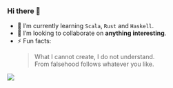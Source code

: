 ### Hi there 👋

- 🌱 I’m currently learning `Scala`, `Rust` and `Haskell`.
- 👯 I’m looking to collaborate on **anything interesting**.
- ⚡ Fun facts: 
  > What I cannot create, I do not understand.  
  > From falsehood follows whatever you like.  

[![](https://github-readme-stats.vercel.app/api/top-langs/?username=ireina7&layout=compact)](https://github.com/ireina7)
<!--
**ireina7/ireina7** is a ✨ _special_ ✨ repository because its `README.md` (this file) appears on your GitHub profile.

Here are some ideas to get you started:

- 🔭 I’m currently working on ...
- 🌱 I’m currently learning ...
- 👯 I’m looking to collaborate on ...
- 🤔 I’m looking for help with ...
- 💬 Ask me about ...
- 📫 How to reach me: ...
- 😄 Pronouns: ...
- ⚡ Fun fact: ...
-->
